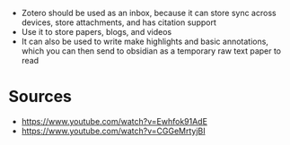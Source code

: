 * Zotero should be used as an inbox, because it can store sync across devices, store attachments, and has citation support
* Use it to store papers, blogs, and videos
* It can also be used to write make highlights and basic annotations, which you can then send to obsidian as a temporary raw text paper to read 
# Sources
* https://www.youtube.com/watch?v=Ewhfok91AdE
* https://www.youtube.com/watch?v=CGGeMrtyjBI
